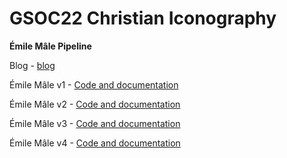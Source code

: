 # GSOC22 Christian Iconography

**Émile Mâle Pipeline**

Blog - [blog](https://parths28.github.io/emilemale.github.io/)

Émile Mâle v1 - [Code and documentation](https://github.com/ParthS28/gsoc22-christian-iconography/tree/master/EmileMaleV1)

Émile Mâle v2 - [Code and documentation](https://github.com/ParthS28/gsoc22-christian-iconography/tree/master/EmileMaleV2)

Émile Mâle v3 - [Code and documentation](https://github.com/ParthS28/gsoc22-christian-iconography/tree/master/EmileMaleV3)

Émile Mâle v4 - [Code and documentation](https://github.com/ParthS28/gsoc22-christian-iconography/tree/master/EmileMaleV4)